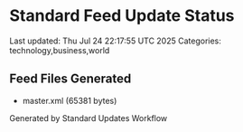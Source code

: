 # Standard Feed Update Status
Last updated: Thu Jul 24 22:17:55 UTC 2025
Categories: technology,business,world

## Feed Files Generated
- master.xml (65381 bytes)

Generated by Standard Updates Workflow
